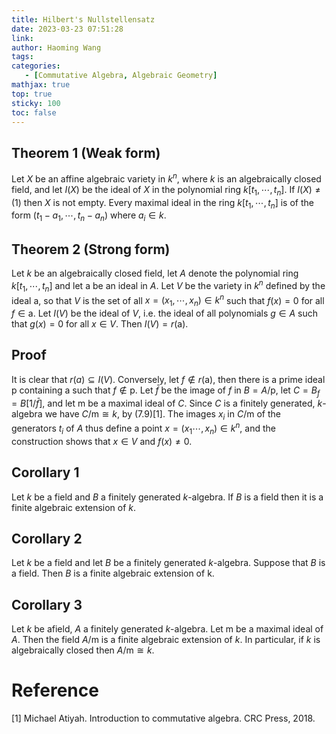 ```yaml
---
title: Hilbert's Nullstellensatz
date: 2023-03-23 07:51:28
link: 
author: Haoming Wang
tags: 
categories:
   - [Commutative Algebra, Algebraic Geometry]
mathjax: true
top: true
sticky: 100
toc: false
---
```




## Theorem 1 (Weak form)

Let $X$ be an affine algebraic variety in $k^{n}$, where $k$ is an algebraically closed field, and let $I(X)$ be the ideal of $X$ in the polynomial ring $k[t_{1}, \cdots, t_{n}]$. If $I(X) \neq (1)$ then $X$ is not empty. Every maximal ideal in the ring $k[t_{1}, \cdots, t_{n}]$ is of the form $(t_{1} - a_{1},\cdots,t_{n}- a_{n})$ where $a_{i}\in k$.



## Theorem 2 (Strong form)

Let $k$ be an algebraically closed field, let $A$ denote the polynomial ring $k[t_{1}, \cdots, t_{n}]$ and let $\mathsf{a}$ be an ideal in $A$. Let $V$ be the variety in $k^{n}$ defined by the ideal $\mathsf{a}$, so that $V$ is the set of all $x = (x_{1}, \cdots, x_{n}) \in k^{n}$ such that $f(x) = 0$ for all $f \in \mathsf{a}$. Let $I(V)$ be the ideal of $V$, i.e. the ideal of all polynomials $g \in A$ such that $g(x) = 0$ for all $x \in V$. Then $I(V) = r(\mathsf{a})$.

## Proof

It is clear that $r(a) \subseteq I(V)$. Conversely, let $f \notin r(\mathsf{a})$, then there is a prime ideal $\mathsf{p}$ containing $\mathsf{a}$ such that $f\notin \mathsf{p}$. Let $\bar{f}$ be the image of $f$ in $B = A/\mathsf{p}$, let $C = B_{f} = B[1/\bar{f}]$, and let $\mathsf{m}$ be a maximal ideal of $C$. Since $C$ is a finitely generated, $k$-algebra we have $C/\mathsf{m} \cong k$, by (7.9)[1]. The images $x_{i}$ in $C/\mathsf{m}$ of the generators $t_{i}$ of $A$ thus define a point $x = (x_{1} \cdots, x_{n}) \in k^{n}$, and the construction shows that $x \in V$ and $f(x) \neq 0$.



## Corollary 1
Let $k$ be a field and $B$ a finitely generated $k$-algebra. If $B$ is a
field then it is a finite algebraic extension of $k$.

## Corollary 2
Let $k$ be a field and let $B$ be a finitely generated $k$-algebra. Suppose that $B$ is a field. Then $B$ is a finite algebraic extension of k.

## Corollary 3
Let $k$ be afield, $A$ a finitely generated $k$-algebra. Let $\mathsf{m}$ be a maximal ideal of $A$. Then the field $A/\mathsf{m}$ is a finite algebraic extension of $k$. In particular, if $k$ is algebraically closed then $A/\mathsf{m} \cong k$.


# Reference 

[1] Michael Atiyah. Introduction to commutative algebra. CRC Press, 2018.
